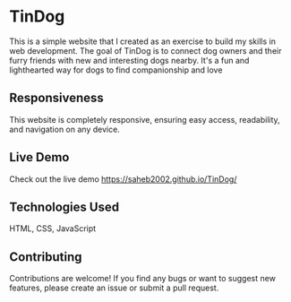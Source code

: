 # TinDog
This is a simple website that I created as an exercise to build my skills in web development. The goal of TinDog is to connect dog owners and their furry friends with new and interesting dogs nearby. It's a fun and lighthearted way for dogs to find companionship and love

## Responsiveness
This website is completely responsive, ensuring easy access, readability, and navigation on any device.

## Live Demo
Check out the live demo https://saheb2002.github.io/TinDog/

## Technologies Used
HTML, CSS, JavaScript

## Contributing
Contributions are welcome! If you find any bugs or want to suggest new features, please create an issue or submit a pull request.
